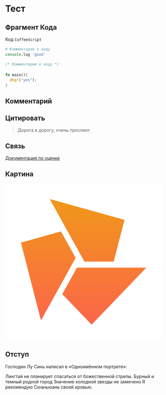 [Глобальные комментарии Markdown]:#

# Тест

## Фрагмент Кода

Код `CoffeeScript`

```coffee
# Комментарии к коду
console.log 'good'


```

```rust
/* Комментарии к коду */

fn main(){
  dbg!("yes");
}
```

## Комментарий

<!-- HTML 注释 --> 

<!-- 多行注释 --> 

## Цитировать

> Дорога в дорогу, очень проспект

## Связь

[Документация по уценке](https://github.com/xxai-art/xxai-art-md)

## Картина

![xxAI.Art Фирменный стиль](https://raw.githubusercontent.com/xxai-art/web/main/file/svg/logo.svg)

## Отступ

Господин Лу Синь написал в «Одноимённом портрете»:

  Лингтай не планирует спасаться от божественной стрелы.
  Бурный и темный родной город
  Значение холодной звезды не замечено
  Я рекомендую Сюаньюань своей кровью.
